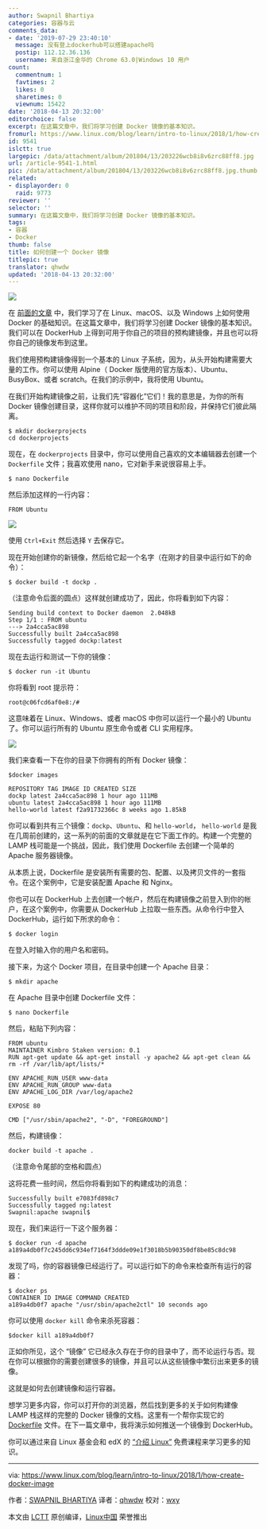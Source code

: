 ```yaml
---
author: Swapnil Bhartiya
categories: 容器与云
comments_data:
- date: '2019-07-29 23:40:10'
  message: 没有登上dockerhub可以搭建apache吗
  postip: 112.12.36.136
  username: 来自浙江金华的 Chrome 63.0|Windows 10 用户
count:
  commentnum: 1
  favtimes: 2
  likes: 0
  sharetimes: 0
  viewnum: 15422
date: '2018-04-13 20:32:00'
editorchoice: false
excerpt: 在这篇文章中，我们将学习创建 Docker 镜像的基本知识。
fromurl: https://www.linux.com/blog/learn/intro-to-linux/2018/1/how-create-docker-image
id: 9541
islctt: true
largepic: /data/attachment/album/201804/13/203226wcb8i8v6zrc88ff8.jpg
url: /article-9541-1.html
pic: /data/attachment/album/201804/13/203226wcb8i8v6zrc88ff8.jpg.thumb.jpg
related:
- displayorder: 0
  raid: 9773
reviewer: ''
selector: ''
summary: 在这篇文章中，我们将学习创建 Docker 镜像的基本知识。
tags:
- 容器
- Docker
thumb: false
title: 如何创建一个 Docker 镜像
titlepic: true
translator: qhwdw
updated: '2018-04-13 20:32:00'
---
```


![](/data/attachment/album/201804/13/203226wcb8i8v6zrc88ff8.jpg)


在 [前面的文章](/article-9773-1.html) 中，我们学习了在 Linux、macOS、以及 Windows 上如何使用 Docker 的基础知识。在这篇文章中，我们将学习创建 Docker 镜像的基本知识。我们可以在 DockerHub 上得到可用于你自己的项目的预构建镜像，并且也可以将你自己的镜像发布到这里。


我们使用预构建镜像得到一个基本的 Linux 子系统，因为，从头开始构建需要大量的工作。你可以使用 Alpine（ Docker 版使用的官方版本）、Ubuntu、BusyBox、或者 scratch。在我们的示例中，我将使用 Ubuntu。


在我们开始构建镜像之前，让我们先“容器化”它们！我的意思是，为你的所有 Docker 镜像创建目录，这样你就可以维护不同的项目和阶段，并保持它们彼此隔离。



```
$ mkdir dockerprojects
cd dockerprojects

```

现在，在 `dockerprojects` 目录中，你可以使用自己喜欢的文本编辑器去创建一个 `Dockerfile` 文件；我喜欢使用 nano，它对新手来说很容易上手。



```
$ nano Dockerfile

```

然后添加这样的一行内容：



```
FROM Ubuntu

```

![](/data/attachment/album/201804/13/203430gfghqo8azhzwkdow.png)


使用 `Ctrl+Exit` 然后选择 `Y` 去保存它。


现在开始创建你的新镜像，然后给它起一个名字（在刚才的目录中运行如下的命令）：



```
$ docker build -t dockp .

```

（注意命令后面的圆点）这样就创建成功了，因此，你将看到如下内容：



```
Sending build context to Docker daemon  2.048kB
Step 1/1 : FROM ubuntu
---> 2a4cca5ac898
Successfully built 2a4cca5ac898
Successfully tagged dockp:latest

```

现在去运行和测试一下你的镜像：



```
$ docker run -it Ubuntu

```

你将看到 root 提示符：



```
root@c06fcd6af0e8:/#

```

这意味着在 Linux、Windows、或者 macOS 中你可以运行一个最小的 Ubuntu 了。你可以运行所有的 Ubuntu 原生命令或者 CLI 实用程序。


![](/data/attachment/album/201804/13/203442zz75x7cuolixlfrf.png)


我们来查看一下在你的目录下你拥有的所有 Docker 镜像：



```
$docker images

REPOSITORY TAG IMAGE ID CREATED SIZE
dockp latest 2a4cca5ac898 1 hour ago 111MB
ubuntu latest 2a4cca5ac898 1 hour ago 111MB
hello-world latest f2a91732366c 8 weeks ago 1.85kB

```

你可以看到共有三个镜像：`dockp`、`Ubuntu`、和 `hello-world`， `hello-world` 是我在几周前创建的，这一系列的前面的文章就是在它下面工作的。构建一个完整的 LAMP 栈可能是一个挑战，因此，我们使用 Dockerfile 去创建一个简单的 Apache 服务器镜像。


从本质上说，Dockerfile 是安装所有需要的包、配置、以及拷贝文件的一套指令。在这个案例中，它是安装配置 Apache 和 Nginx。


你也可以在 DockerHub 上去创建一个帐户，然后在构建镜像之前登入到你的帐户，在这个案例中，你需要从 DockerHub 上拉取一些东西。从命令行中登入 DockerHub，运行如下所求的命令：



```
$ docker login

```

在登入时输入你的用户名和密码。


接下来，为这个 Docker 项目，在目录中创建一个 Apache 目录：



```
$ mkdir apache

```

在 Apache 目录中创建 Dockerfile 文件：



```
$ nano Dockerfile

```

然后，粘贴下列内容：



```
FROM ubuntu
MAINTAINER Kimbro Staken version: 0.1
RUN apt-get update && apt-get install -y apache2 && apt-get clean && rm -rf /var/lib/apt/lists/*

ENV APACHE_RUN_USER www-data
ENV APACHE_RUN_GROUP www-data
ENV APACHE_LOG_DIR /var/log/apache2

EXPOSE 80

CMD ["/usr/sbin/apache2", "-D", "FOREGROUND"]

```

然后，构建镜像：



```
docker build -t apache .

```

（注意命令尾部的空格和圆点）


这将花费一些时间，然后你将看到如下的构建成功的消息：



```
Successfully built e7083fd898c7
Successfully tagged ng:latest
Swapnil:apache swapnil$

```

现在，我们来运行一下这个服务器：



```
$ docker run -d apache
a189a4db0f7c245dd6c934ef7164f3ddde09e1f3018b5b90350df8be85c8dc98

```

发现了吗，你的容器镜像已经运行了。可以运行如下的命令来检查所有运行的容器：



```
$ docker ps
CONTAINER ID IMAGE COMMAND CREATED
a189a4db0f7 apache "/usr/sbin/apache2ctl" 10 seconds ago

```

你可以使用 `docker kill` 命令来杀死容器：



```
$docker kill a189a4db0f7

```

正如你所见，这个 “镜像” 它已经永久存在于你的目录中了，而不论运行与否。现在你可以根据你的需要创建很多的镜像，并且可以从这些镜像中繁衍出来更多的镜像。


这就是如何去创建镜像和运行容器。


想学习更多内容，你可以打开你的浏览器，然后找到更多的关于如何构建像 LAMP 栈这样的完整的 Docker 镜像的文档。这里有一个帮你实现它的 [Dockerfile](https://github.com/fauria/docker-lamp/blob/master/Dockerfile) 文件。在下一篇文章中，我将演示如何推送一个镜像到 DockerHub。


你可以通过来自 Linux 基金会和 edX 的 [“介绍 Linux”](https://training.linuxfoundation.org/linux-courses/system-administration-training/introduction-to-linux) 免费课程来学习更多的知识。




---


via: <https://www.linux.com/blog/learn/intro-to-linux/2018/1/how-create-docker-image>


作者：[SWAPNIL BHARTIYA](https://www.linux.com/users/arnieswap) 译者：[qhwdw](https://github.com/qhwdw) 校对：[wxy](https://github.com/wxy)


本文由 [LCTT](https://github.com/LCTT/TranslateProject) 原创编译，[Linux中国](https://linux.cn/) 荣誉推出